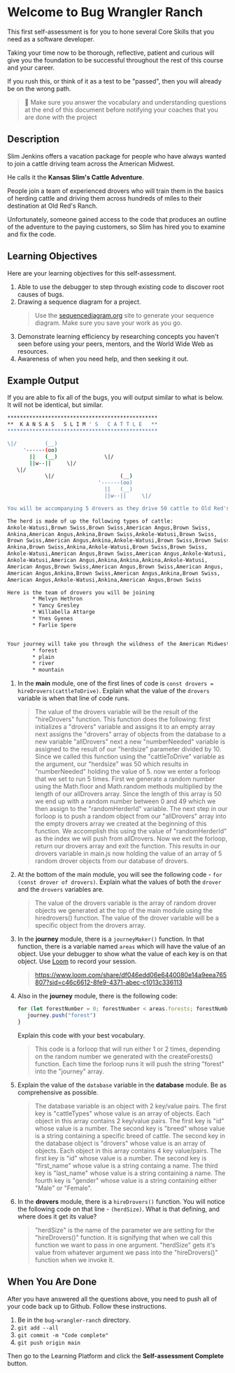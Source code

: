 # Welcome to Bug Wrangler Ranch

This first self-assessment is for you to hone several Core Skills that you need as a software developer.

Taking your time now to be thorough, reflective, patient and curious will give you the foundation to be successful throughout the rest of this course and your career.

If you rush this, or think of it as a test to be "passed", then you will already be on the wrong path.

> 🧨 Make sure you answer the vocabulary and understanding questions at the end of this document before notifying your coaches that you are done with the project

## Description

Slim Jenkins offers a vacation package for people who have always wanted to join a cattle driving team across the American Midwest.

He calls it the **Kansas Slim's Cattle Adventure**.

People join a team of experienced drovers who will train them in the basics of herding cattle and driving them across hundreds of miles to their destination at Old Red's Ranch.

Unfortunately, someone gained access to the code that produces an outline of the adventure to the paying customers, so Slim has hired you to examine and fix the code.

## Learning Objectives

Here are your learning objectives for this self-assessment.

1. Able to use the debugger to step through existing code to discover root causes of bugs.
2. Drawing a sequence diagram for a project.
   > Use the [sequencediagram.org](https://sequencediagram.org/) site to generate your sequence diagram. Make sure you save your work as you go.
3. Demonstrate learning efficiency by researching concepts you haven't seen before using your peers, mentors, and the World Wide Web as resources.
4. Awareness of when you need help, and then seeking it out.

## Example Output

If you are able to fix all of the bugs, you will output similar to what is below. It will not be identical, but similar.

```sh
************************************************
**  K A N S A S   S L I M ' S   C A T T L E   **
************************************************

\|/         (__)
     '------(oo)
       ||   (__)               \|/
       ||w--||     \|/
   \|/
            \|/                     (__)
                             '------(oo)
                               ||   (__)
                               ||w--||     \|/

You will be accompanying 5 drovers as they drive 50 cattle to Old Red's Ranch for grazing

The herd is made of up the following types of cattle:
Ankole-Watusi,Brown Swiss,Brown Swiss,American Angus,Brown Swiss,
Ankina,American Angus,Ankina,Brown Swiss,Ankole-Watusi,Brown Swiss,
Brown Swiss,American Angus,Ankina,Ankole-Watusi,Brown Swiss,Brown Swiss,
Ankina,Brown Swiss,Ankina,Ankole-Watusi,Brown Swiss,Brown Swiss,
Ankole-Watusi,American Angus,Brown Swiss,American Angus,Ankole-Watusi,
Ankole-Watusi,American Angus,Ankina,Ankina,Ankina,Ankole-Watusi,
American Angus,Brown Swiss,American Angus,Brown Swiss,American Angus,
American Angus,Ankina,Brown Swiss,American Angus,Ankina,Brown Swiss,
American Angus,Ankole-Watusi,Ankina,American Angus,Brown Swiss

Here is the team of drovers you will be joining
        * Melvyn Hethron
        * Yancy Gresley
        * Willabella Attarge
        * Ynes Gyenes
        * Farlie Spere


Your journey will take you through the wildness of the American Midwest and across the following terrain
        * forest
        * plain
        * river
        * mountain
```

1. In the **main** module, one of the first lines of code is `const drovers = hireDrovers(cattleToDrive)`. Explain what the value of the `drovers` variable is when that line of code runs.
   > The value of the drovers variable will be the result of the "hireDrovers" function. This function does the following:
      > first initializes a "drovers" variable and assigns it to an empty array
      > next assigns the "drovers" array of objects from the database to a new variable "allDrovers"
      > next a new "numberNeeded" variable is assigned to the result of our "herdsize" parameter divided by 10. Since we called this function using the "cattleToDrive" variable as the argument, our "herdsize" was 50 which results in "numberNeeded" holding the value of 5.
      > now we enter a forloop that we set to run 5 times. First we generate a random number using the Math.floor and Math.random methods multiplied by the length of our allDrovers array. Since the length of this array is 50 we end up with a random number between 0 and 49 which we then assign to the "randomHerderId" variable.
      > The next step in our forloop is to push a random object from our "allDrovers" array into the empty drovers array we created at the beginning of this function. We accomplish this using the value of "randomHerderId" as the index we will push from allDrovers.
      > Now we exit the forloop, return our drovers array and exit the function.
   > This results in our drovers variable in main.js now holding the value of an array of 5 random drover objects from our database of drovers.
2. At the bottom of the main module, you will see the following code - `for (const drover of drovers)`. Explain what the values of both the `drover` and the `drovers` variables are.
   > The value of the drovers variable is the array of random drover objects we generated at the top of the main module using the hiredrovers() function. 
   > The value of the drover variable will be a specific object from the drovers array. 
   
3. In the **journey** module, there is a `journeyMaker()` function. In that function, there is a variable named `areas` which will have the value of an object. Use your debugger to show what the value of each key is on that object. Use [Loom](https://www.loom.com) to record your session.
   > https://www.loom.com/share/df046edd06e6440080e14a9eea765807?sid=c46c6612-8fe9-4371-abec-c1013c336113
4. Also in the **journey** module, there is the following code:
   ```js
   for (let forestNumber = 0; forestNumber < areas.forests; forestNumber++) {
      journey.push("forest")
   }
   ```
   Explain this code with your best vocabulary.
   > This code is a forloop that will run either 1 or 2 times, depending on the random number we generated with the createForests() function. Each time the forloop runs it will push the string "forest" into the "journey" array.
5. Explain the value of the `database` variable in the **database** module. Be as comprehensive as possible.
   > The database variable is an object with 2 key/value pairs. 
   > The first key is "cattleTypes" whose value is an array of objects. Each object in this array contains 2 key/value pairs. The first key is "id" whose value is a number. The second key is "breed" whose value is a string containing a specific breed of cattle.
   > The second key in the database object is "drovers" whose value is an array of objects. Each object in this array contains 4 key value/pairs. The first key is "id" whose value is a number. The second key is "first_name" whose value is a string containg a name. The third key is "last_name" whose value is a string containing a name. The fourth key is "gender" whose value is a string containing either "Male" or "Female".

6. In the **drovers** module, there is a `hireDrovers()` function. You will notice the following code on that line - `(herdSize)`. What is that defining, and where does it get its value?
   > "herdSize" is the name of the parameter we are setting for the "hireDrovers()" function. It is signifying that when we call this function we want to pass in one argument. "herdSize" gets it's value from whatever argument we pass into the "hireDrovers()" function when we invoke it.

## When You Are Done

After you have answered all the questions above, you need to push all of your code back up to Github. Follow these instructions.

1. Be in the `bug-wrangler-ranch` directory.
2. `git add --all`
3. `git commit -m "Code complete"`
4. `git push origin main`

Then go to the Learning Platform and click the **Self-assessment Complete** button.
